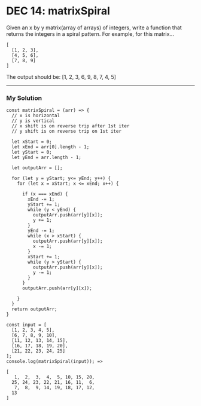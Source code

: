 # DEC 14: matrixSpiral

Given an x by y matrix(array of arrays) of integers, write a function that returns the integers in a 
spiral pattern. For example, for this matrix...
```
[
  [1, 2, 3],
  [4, 5, 6],
  [7, 8, 9]
]
```
The output should be: [1, 2, 3, 6, 9, 8, 7, 4, 5]

---

### My Solution

```
const matrixSpiral = (arr) => {
  // x is horizontal
  // y is vertical
  // x shift is on reverse trip after 1st iter
  // y shift is on reverse trip on 1st iter

  let xStart = 0;
  let xEnd = arr[0].length - 1;
  let yStart = 0;
  let yEnd = arr.length - 1;

  let outputArr = [];

  for (let y = yStart; y<= yEnd; y++) {
    for (let x = xStart; x <= xEnd; x++) {

      if (x === xEnd) {
        xEnd -= 1;
        yStart += 1;
        while (y < yEnd) {
          outputArr.push(arr[y][x]);
          y += 1;
        }
        yEnd -= 1;
        while (x > xStart) {
          outputArr.push(arr[y][x]);
          x -= 1;
        }
        xStart += 1;
        while (y > yStart) {
          outputArr.push(arr[y][x]);
          y -= 1;
        }
      }
      outputArr.push(arr[y][x]);
          
    }
  }
  return outputArr;
}
```
```
const input = [
  [1, 2, 3, 4, 5],
  [6, 7, 8, 9, 10],
  [11, 12, 13, 14, 15],
  [16, 17, 18, 19, 20],
  [21, 22, 23, 24, 25]
];
console.log(matrixSpiral(input)); =>

[
   1,  2,  3,  4,  5, 10, 15, 20,
  25, 24, 23, 22, 21, 16, 11,  6,
   7,  8,  9, 14, 19, 18, 17, 12,
  13
]
```